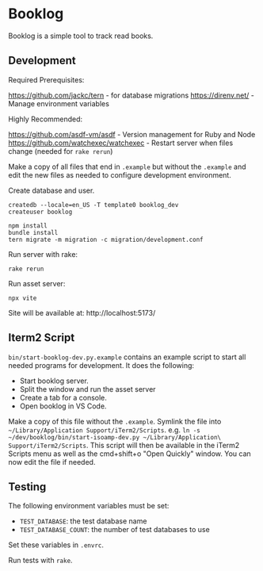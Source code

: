 # Booklog

Booklog is a simple tool to track read books.

## Development

Required Prerequisites:

https://github.com/jackc/tern - for database migrations
https://direnv.net/ - Manage environment variables

Highly Recommended:

https://github.com/asdf-vm/asdf - Version management for Ruby and Node
https://github.com/watchexec/watchexec - Restart server when files change (needed for `rake rerun`)

Make a copy of all files that end in `.example` but without the `.example` and edit the new files as needed to configure development environment.

Create database and user.

```
createdb --locale=en_US -T template0 booklog_dev
createuser booklog
```


```
npm install
bundle install
tern migrate -m migration -c migration/development.conf
```

Run server with rake:

```
rake rerun
```

Run asset server:

```
npx vite
```

Site will be available at: http://localhost:5173/

## Iterm2 Script

`bin/start-booklog-dev.py.example` contains an example script to start all needed programs for development. It does the following:

* Start booklog server.
* Split the window and run the asset server
* Create a tab for a console.
* Open booklog in VS Code.

Make a copy of this file without the `.example`. Symlink the file into `~/Library/Application Support/iTerm2/Scripts`. e.g. `ln -s ~/dev/booklog/bin/start-isoamp-dev.py ~/Library/Application\ Support/iTerm2/Scripts`.  This script will then be available in the iTerm2 Scripts menu as well as the cmd+shift+o "Open Quickly" window. You can now edit the file if needed.

## Testing

The following environment variables must be set:

* `TEST_DATABASE`: the test database name
* `TEST_DATABASE_COUNT`: the number of test databases to use

Set these variables in `.envrc`.

Run tests with `rake`.
